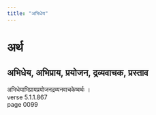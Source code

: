 ```yaml
---
title: "अभिधेय"
---
```


# अर्थ
## अभिधेय, अभिप्राय, प्रयोजन, द्रव्यवाचक, प्रस्ताव
अभिधेयाभिप्रायप्रयोजनद्रव्यनवाचकेष्वर्थः ।<br />verse 5.1.1.867<br />page 0099

